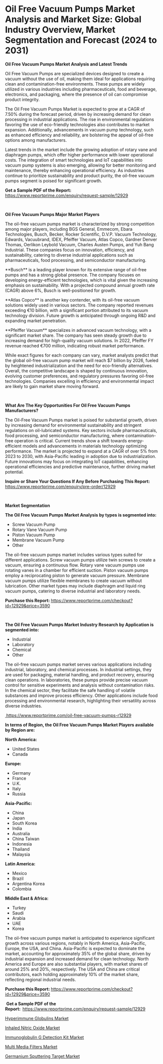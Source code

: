 <p><h1>Oil Free Vacuum Pumps Market Analysis and Market Size: Global Industry Overview, Market Segmentation and Forecast (2024 to 2031)</h1></p><p><strong>Oil Free Vacuum Pumps Market Analysis and Latest Trends</strong></p>
<p><p>Oil Free Vacuum Pumps are specialized devices designed to create a vacuum without the use of oil, making them ideal for applications requiring clean and contamination-free environments. These pumps are widely utilized in various industries including pharmaceuticals, food and beverage, electronics, and packaging, where the presence of oil can compromise product integrity.</p><p>The Oil Free Vacuum Pumps Market is expected to grow at a CAGR of 7.50% during the forecast period, driven by increasing demand for clean processing in industrial applications. The rise in environmental regulations favoring the use of eco-friendly technologies also contributes to market expansion. Additionally, advancements in vacuum pump technology, such as enhanced efficiency and reliability, are bolstering the appeal of oil-free options among manufacturers.</p><p>Latest trends in the market include the growing adoption of rotary vane and diaphragm pumps, which offer higher performance with lower operational costs. The integration of smart technologies and IoT capabilities into vacuum pump systems is also emerging, allowing for better monitoring and maintenance, thereby enhancing operational efficiency. As industries continue to prioritize sustainability and product purity, the oil-free vacuum pumps segment is poised for significant growth.</p></p>
<p><strong>Get a Sample PDF of the Report:&nbsp;</strong> <a href="https://www.reportprime.com/enquiry/request-sample/12929">https://www.reportprime.com/enquiry/request-sample/12929</a></p>
<p>&nbsp;</p>
<p><strong>Oil Free Vacuum Pumps Major Market Players</strong></p>
<p><p>The oil-free vacuum pumps market is characterized by strong competition among major players, including BGS General, Emmecom, Ebara Technologies, Busch, Becker, Rocker Scientific, D.V.P. Vacuum Technology, Edwards, Vacuubrand, IDEX, Pfeiffer Vacuum, Atlas Copco, Gardner Denver Thomas, Oerlikon Leybold Vacuum, Charles Austen Pumps, and Yuh Bang Industrial. These companies focus on innovation, efficiency, and sustainability, catering to diverse industrial applications such as pharmaceuticals, food processing, and semiconductor manufacturing.</p><p>**Busch** is a leading player known for its extensive range of oil-free pumps and has a strong global presence. The company focuses on developing energy-efficient technologies, which is vital given the increasing emphasis on sustainability. With a projected compound annual growth rate (CAGR) above 6%, Busch is well-positioned for growth.</p><p>**Atlas Copco** is another key contender, with its oil-free vacuum solutions widely used in various sectors. The company reported revenues exceeding €10 billion, with a significant portion attributed to its vacuum technology division. Future growth is anticipated through ongoing R&D and expanding market penetration.</p><p>**Pfeiffer Vacuum** specializes in advanced vacuum technology, with a significant market share. The company has seen steady growth due to increasing demand for high-quality vacuum solutions. In 2022, Pfeiffer FY revenue reached €700 million, indicating robust market performance.</p><p>While exact figures for each company can vary, market analysts predict that the global oil-free vacuum pump market will reach $7 billion by 2026, fueled by heightened industrialization and the need for eco-friendly alternatives. Overall, the competitive landscape is shaped by continuous innovation, evolving customer preferences, and regulatory pressures favoring oil-free technologies. Companies excelling in efficiency and environmental impact are likely to gain market share moving forward.</p></p>
<p>&nbsp;</p>
<p><strong>What Are The Key Opportunities For Oil Free Vacuum Pumps Manufacturers?</strong></p>
<p><p>The Oil-Free Vacuum Pumps market is poised for substantial growth, driven by increasing demand for environmental sustainability and stringent regulations on oil-lubricated systems. Key sectors include pharmaceuticals, food processing, and semiconductor manufacturing, where contamination-free operation is critical. Current trends show a shift towards energy-efficient models and advancements in materials technology optimizing performance. The market is projected to expand at a CAGR of over 5% from 2023 to 2030, with Asia-Pacific leading in adoption due to industrialization. Future innovations may focus on integrating IoT capabilities, enhancing operational efficiencies and predictive maintenance, further driving market potential.</p></p>
<p><strong>Inquire or Share Your Questions If Any Before Purchasing This Report:</strong> <a href="https://www.reportprime.com/enquiry/pre-order/12929">https://www.reportprime.com/enquiry/pre-order/12929</a></p>
<p>&nbsp;</p>
<p><strong>Market Segmentation</strong></p>
<p><strong>The Oil Free Vacuum Pumps Market Analysis by types is segmented into:</strong></p>
<p><ul><li>Screw Vacuum Pump</li><li>Rotary Vane Vacuum Pump</li><li>Piston Vacuum Pump</li><li>Membrane Vacuum Pump</li><li>Other</li></ul></p>
<p><p>The oil-free vacuum pumps market includes various types suited for different applications. Screw vacuum pumps utilize twin screws to create a vacuum, ensuring a continuous flow. Rotary vane vacuum pumps use rotating vanes in a chamber for efficient suction. Piston vacuum pumps employ a reciprocating piston to generate vacuum pressure. Membrane vacuum pumps utilize flexible membranes to create vacuum without lubrication. Other market types may include diaphragm and liquid ring vacuum pumps, catering to diverse industrial and laboratory needs.</p></p>
<p><strong>Purchase this Report:&nbsp;</strong><a href="https://www.reportprime.com/checkout?id=12929&price=3590">https://www.reportprime.com/checkout?id=12929&price=3590</a></p>
<p>&nbsp;</p>
<p><strong>The Oil Free Vacuum Pumps Market Industry Research by Application is segmented into:</strong></p>
<p><ul><li>Industrial</li><li>Laboratory</li><li>Chemical</li><li>Other</li></ul></p>
<p><p>The oil-free vacuum pumps market serves various applications including industrial, laboratory, and chemical processes. In industrial settings, they are used for packaging, material handling, and product recovery, ensuring clean operations. In laboratories, these pumps provide precise vacuum control for sensitive experiments and analysis without contamination risks. In the chemical sector, they facilitate the safe handling of volatile substances and improve process efficiency. Other applications include food processing and environmental research, highlighting their versatility across diverse industries.</p></p>
<p><a href="https://www.reportprime.com/oil-free-vacuum-pumps-r12929">&nbsp;https://www.reportprime.com/oil-free-vacuum-pumps-r12929</a></p>
<p><strong>In terms of Region, the Oil Free Vacuum Pumps Market Players available by Region are:</strong></p>
<p>
    <p> <strong> North America: </strong>
        <ul>
            <li>United States</li>
            <li>Canada</li>
        </ul>
        </p> 
    <p> <strong> Europe: </strong>
        <ul>
            <li>Germany</li>
            <li>France</li>
            <li>U.K.</li>
            <li>Italy</li>
            <li>Russia</li>
        </ul>
        </p> 
    <p> <strong> Asia-Pacific: </strong>
        <ul>
            <li>China</li>
            <li>Japan</li>
            <li>South Korea</li>
            <li>India</li>
            <li>Australia</li>
            <li>China Taiwan</li>
            <li>Indonesia</li>
            <li>Thailand</li>
            <li>Malaysia</li>
        </ul>
        </p> 
    <p> <strong> Latin America: </strong>
        <ul>
            <li>Mexico</li>
            <li>Brazil</li>
            <li>Argentina Korea</li>
            <li>Colombia</li>
        </ul>
        </p> 
    <p> <strong> Middle East & Africa: </strong>
        <ul>
            <li>Turkey</li>
            <li>Saudi</li>
            <li>Arabia</li>
            <li>UAE</li>
            <li>Korea</li>
        </ul>
    </p>
    </p>
<p><p>The oil-free vacuum pumps market is anticipated to experience significant growth across various regions, notably in North America, Asia-Pacific, Europe, the USA, and China. Asia-Pacific is expected to dominate the market, accounting for approximately 35% of the global share, driven by industrial expansion and increased demand for clean technology. North America and Europe are also substantial players, with market shares of around 25% and 20%, respectively. The USA and China are critical contributors, each holding approximately 10% of the market share, reflecting regional industrial needs.</p></p>
<p><strong>Purchase this Report: </strong><a href="https://www.reportprime.com/checkout?id=12929&price=3590">https://www.reportprime.com/checkout?id=12929&price=3590</a></p>
<p>&nbsp;<strong>Get a Sample PDF of the Report:&nbsp;&nbsp;</strong><a href="https://www.reportprime.com/enquiry/request-sample/12929">https://www.reportprime.com/enquiry/request-sample/12929</a></p>
<p><strong></strong></p>
<p><p><a href="https://www.linkedin.com/pulse/hyperimmune-globulins-market-report-product-type-hepatitis-rcjec?trackingId=qaI9%2BQsqQr6ru9vxfREEMQ%3D%3D">Hyperimmune Globulins Market</a></p><p><a href="https://www.linkedin.com/pulse/navigating-inhaled-nitric-oxide-market-expert-analysis-agj4c?trackingId=mU7H4Tb5QFWRkdynfREUlg%3D%3D">Inhaled Nitric Oxide Market</a></p><p><a href="https://issuu.com/reportprime-2/docs/immunoglobulin-g-detection-kit-mark_673bf101474f36">Immunoglobulin G Detection Kit Market</a></p><p><a href="https://github.com/JakirUddin651/Market-Research-Report-List-1/blob/main/multi-media-filters-market.md">Multi Media Filters Market</a></p><p><a href="https://medium.com/@jeniw10236654655/germanium-sputtering-target-market-research-report-includes-analysis-on-market-size-share-and-f037f0a22a0e">Germanium Sputtering Target Market</a></p></p>